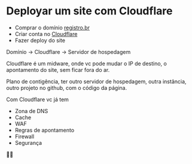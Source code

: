 # Deployar um site com Cloudflare

- Comprar o domínio [registro.br](https://registro.br)
- Criar conta no [Cloudflare](https://cloudflare.com)
- Fazer deploy do site


Domínio -> Cloudflare -> Servidor de hospedagem

Cloudflare é um midware, onde vc pode mudar o IP de destino, o apontamento do site, sem ficar fora do ar.

Plano de contigência, ter outro servidor de hospedagem, outra instância, outro projeto no github, com o código da página.


Com Cloudflare vc já tem

- Zona de DNS
- Cache
- WAF
- Regras de apontamento
- Firewall
- Segurança



🚀🌐